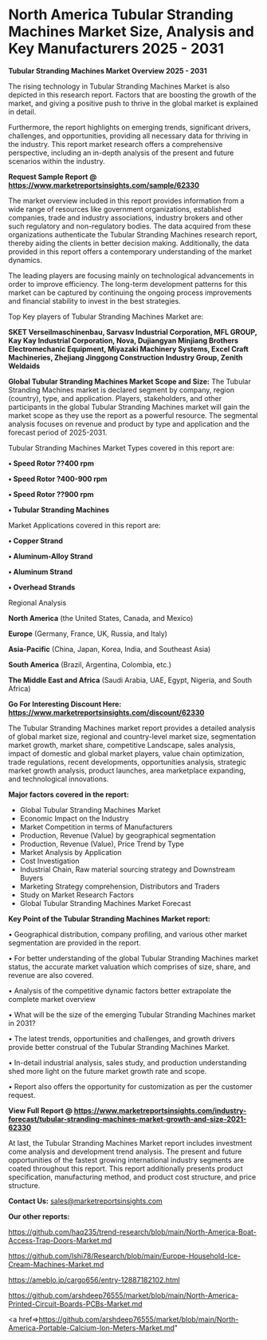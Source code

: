 # North America Tubular Stranding Machines Market Size, Analysis and Key Manufacturers 2025 - 2031

<Strong> Tubular Stranding Machines Market Overview 2025 - 2031</strong>

The rising technology in Tubular Stranding Machines Market is also depicted in this research report. Factors that are boosting the growth of the market, and giving a positive push to thrive in the global market is explained in detail.

Furthermore, the report highlights on emerging trends, significant drivers, challenges, and opportunities, providing all necessary data for thriving in the industry. This report market research offers a comprehensive perspective, including an in-depth analysis of the present and future scenarios within the industry.

<strong>Request Sample Report @ <a href=https://www.marketreportsinsights.com/sample/62330>https://www.marketreportsinsights.com/sample/62330</a></strong>

The market overview included in this report provides information from a wide range of resources like government organizations, established companies, trade and industry associations, industry brokers and other such regulatory and non-regulatory bodies. The data acquired from these organizations authenticate the Tubular Stranding Machines research report, thereby aiding the clients in better decision making. Additionally, the data provided in this report offers a contemporary understanding of the market dynamics.

The leading players are focusing mainly on technological advancements in order to improve efficiency. The long-term development patterns for this market can be captured by continuing the ongoing process improvements and financial stability to invest in the best strategies.

Top Key players of Tubular Stranding Machines Market are:

<strong>SKET Verseilmaschinenbau, Sarvasv Industrial Corporation, MFL GROUP, Kay Kay Industrial Corporation, Nova, Dujiangyan Minjiang Brothers Electromechanic Equipment, Miyazaki Machinery Systems, Excel Craft Machineries, Zhejiang Jinggong Construction Industry Group, Zenith Weldaids</strong>

<strong><b>Global Tubular Stranding Machines Market Scope and Size:</b></strong>
The Tubular Stranding Machines market is declared segment by company, region (country), type, and application. Players, stakeholders, and other participants in the global Tubular Stranding Machines market will gain the market scope as they use the report as a powerful resource. The segmental analysis focuses on revenue and product by type and application and the forecast period of 2025-2031.

Tubular Stranding Machines Market Types covered in this report are:

<strong>• Speed Rotor ??400 rpm

• Speed Rotor ?400-900 rpm

• Speed Rotor ??900 rpm

• Tubular Stranding Machines</strong>

Market Applications covered in this report are:

<strong>• Copper Strand

• Aluminum-Alloy Strand

• Aluminum Strand

• Overhead Strands</strong> 

Regional Analysis

<strong>North America</strong> (the United States, Canada, and Mexico)

<strong>Europe</strong> (Germany, France, UK, Russia, and Italy)

<strong>Asia-Pacific</strong> (China, Japan, Korea, India, and Southeast Asia)

<strong>South America</strong> (Brazil, Argentina, Colombia, etc.)

<strong>The Middle East and Africa</strong> (Saudi Arabia, UAE, Egypt, Nigeria, and South Africa)

<strong>Go For Interesting Discount Here: <a href=https://www.marketreportsinsights.com/discount/62330>https://www.marketreportsinsights.com/discount/62330</a></strong>

The Tubular Stranding Machines market report provides a detailed analysis of global market size, regional and country-level market size, segmentation market growth, market share, competitive Landscape, sales analysis, impact of domestic and global market players, value chain optimization, trade regulations, recent developments, opportunities analysis, strategic market growth analysis, product launches, area marketplace expanding, and technological innovations.

<strong><b>Major factors covered in the report:</b></strong>
<ul>
  <li>Global Tubular Stranding Machines Market </li>
  <li>Economic Impact on the Industry</li>
  <li>Market Competition in terms of Manufacturers</li>
  <li>Production, Revenue (Value) by geographical segmentation</li>
  <li>Production, Revenue (Value), Price Trend by Type</li>
  <li>Market Analysis by Application</li>
  <li>Cost Investigation</li>
  <li>Industrial Chain, Raw material sourcing strategy and Downstream Buyers</li>
  <li>Marketing Strategy comprehension, Distributors and Traders</li>
  <li>Study on Market Research Factors</li>
  <li>Global Tubular Stranding Machines Market Forecast</li>
</ul>

<strong><b>Key Point of the Tubular Stranding Machines Market report:</b></strong>

• Geographical distribution, company profiling, and various other market segmentation are provided in the report.

• For better understanding of the global Tubular Stranding Machines market status, the accurate market valuation which comprises of size, share, and revenue are also covered.

• Analysis of the competitive dynamic factors better extrapolate the complete market overview

• What will be the size of the emerging Tubular Stranding Machines market in 2031?

• The latest trends, opportunities and challenges, and growth drivers provide better construal of the Tubular Stranding Machines Market.

• In-detail industrial analysis, sales study, and production understanding shed more light on the future market growth rate and scope.

• Report also offers the opportunity for customization as per the customer request.

<strong><b>View Full Report @ <a href=https://www.marketreportsinsights.com/industry-forecast/tubular-stranding-machines-market-growth-and-size-2021-62330>https://www.marketreportsinsights.com/industry-forecast/tubular-stranding-machines-market-growth-and-size-2021-62330</a></b></strong>


At last, the Tubular Stranding Machines Market report includes investment come analysis and development trend analysis. The present and future opportunities of the fastest growing international industry segments are coated throughout this report. This report additionally presents product specification, manufacturing method, and product cost structure, and price structure.

<strong>Contact Us:</strong>
sales@marketreportsinsights.com

<strong>Our other reports:</strong>

<a href=https://github.com/haq235/trend-research/blob/main/North-America-Boat-Access-Trap-Doors-Market.md>https://github.com/haq235/trend-research/blob/main/North-America-Boat-Access-Trap-Doors-Market.md</a>

<a href=https://github.com/Ishi78/Research/blob/main/Europe-Household-Ice-Cream-Machines-Market.md>https://github.com/Ishi78/Research/blob/main/Europe-Household-Ice-Cream-Machines-Market.md</a>

<a href=https://ameblo.jp/cargo656/entry-12887182102.html>https://ameblo.jp/cargo656/entry-12887182102.html</a>

<a href=https://github.com/arshdeep76555/market/blob/main/North-America-Printed-Circuit-Boards-PCBs-Market.md>https://github.com/arshdeep76555/market/blob/main/North-America-Printed-Circuit-Boards-PCBs-Market.md</a>

<a href=>https://github.com/arshdeep76555/market/blob/main/North-America-Portable-Calcium-Ion-Meters-Market.md</a>"

